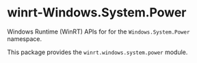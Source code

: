 <!-- warning: Please don't edit this file. It was automatically generated. -->

# winrt-Windows.System.Power

Windows Runtime (WinRT) APIs for for the `Windows.System.Power` namespace.

This package provides the `winrt.windows.system.power` module.

